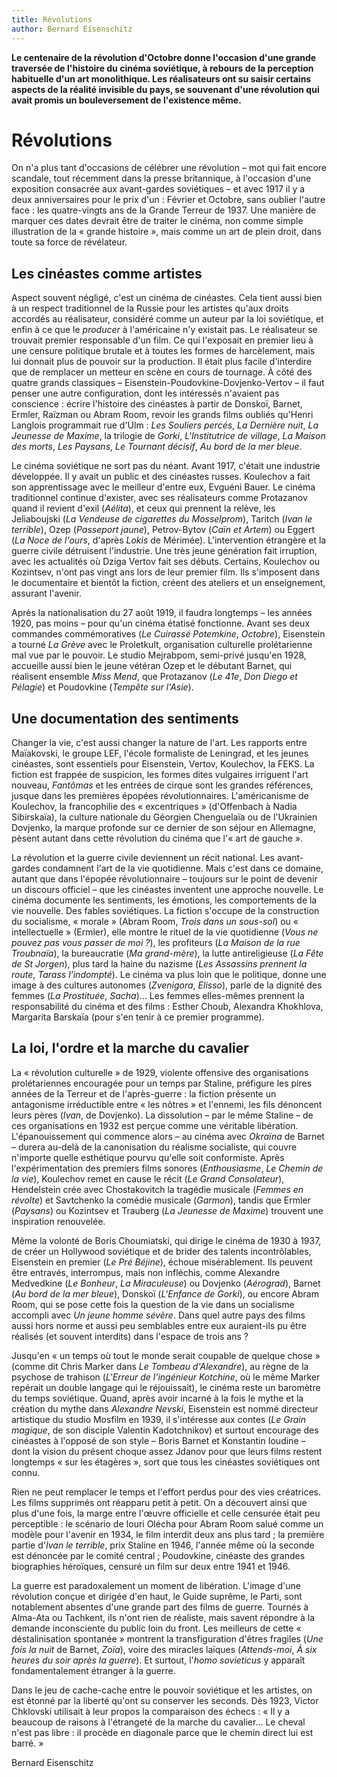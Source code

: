 ```yaml
---
title: Révolutions
author: Bernard Eisenschitz
---
```


**Le centenaire de la révolution d'Octobre donne l'occasion d'une grande traversée de l'histoire du cinéma soviétique, à rebours de la perception habituelle d'un art monolithique. Les réalisateurs ont su saisir certains aspects de la réalité invisible du pays, se souvenant d'une révolution qui avait promis un bouleversement de l'existence même.**

# Révolutions

On n'a plus tant d'occasions de célébrer une révolution – mot qui fait encore scandale, tout récemment dans la presse britannique, à l'occasion d'une exposition consacrée aux avant-gardes soviétiques – et avec 1917 il y a deux anniversaires pour le prix d'un : Février et Octobre, sans oublier l'autre face : les quatre-vingts ans de la Grande Terreur de 1937. Une manière de marquer ces dates devrait être de traiter le cinéma, non comme simple illustration de la « grande histoire », mais comme un art de plein droit, dans toute sa force de révélateur.

## Les cinéastes comme artistes

Aspect souvent négligé, c'est un cinéma de cinéastes. Cela tient aussi bien à un respect traditionnel de la Russie pour les artistes qu'aux droits accordés au réalisateur, considéré comme un auteur par la loi soviétique, et enfin à ce que le _producer_ à l'américaine n'y existait pas. Le réalisateur se trouvait premier responsable d'un film. Ce qui l'exposait en premier lieu à une censure politique brutale et à toutes les formes de harcèlement, mais lui donnait plus de pouvoir sur la production. Il était plus facile d'interdire que de remplacer un metteur en scène en cours de tournage. À côté des quatre grands classiques – Eisenstein-Poudovkine-Dovjenko-Vertov – il faut penser une autre configuration, dont les intéressés n'avaient pas conscience : écrire l'histoire des cinéastes à partir de Donskoï, Barnet, Ermler, Raïzman ou Abram Room, revoir les grands films oubliés qu'Henri Langlois programmait rue d'Ulm : _Les Souliers percés_, _La Dernière nuit_, _La Jeunesse de Maxime_, la trilogie de _Gorki_, _L'Institutrice de village_, _La Maison des morts_, _Les Paysans_, _Le Tournant décisif_, _Au bord de la mer bleue_.

Le cinéma soviétique ne sort pas du néant. Avant 1917, c'était une industrie développée. Il y avait un public et des cinéastes russes. Koulechov a fait son apprentissage avec le meilleur d'entre eux, Evguéni Bauer. Le cinéma traditionnel continue d'exister, avec ses réalisateurs comme Protazanov quand il revient d'exil (_Aélita_), et ceux qui prennent la relève, les Jeliaboujski (_La Vendeuse de cigarettes du Mosselprom_), Taritch (_Ivan le terrible_), Ozep (_Passeport jaune_), Petrov-Bytov (_Caïn et Artem_) ou Eggert (_La Noce de l'ours_, d'après _Lokis_ de Mérimée). L'intervention étrangère et la guerre civile détruisent l'industrie. Une très jeune génération fait irruption, avec les actualités où Dziga Vertov fait ses débuts. Certains, Koulechov ou Kozintsev, n'ont pas vingt ans lors de leur premier film. Ils s'imposent dans le documentaire et bientôt la fiction, créent des ateliers et un enseignement, assurant l'avenir.

Après la nationalisation du 27 août 1919, il faudra longtemps – les années 1920, pas moins – pour qu'un cinéma étatisé fonctionne. Avant ses deux commandes commémoratives (_Le Cuirassé Potemkine_, _Octobre_), Eisenstein a tourné _La Grève_ avec le Proletkult, organisation culturelle prolétarienne mal vue par le pouvoir. Le studio Mejrabpom, semi-privé jusqu'en 1928, accueille aussi bien le jeune vétéran Ozep et le débutant Barnet, qui réalisent ensemble _Miss Mend_, que Protazanov (_Le 41e_, _Don Diego et Pélagie_) et Poudovkine (_Tempête sur l'Asie_).

## Une documentation des sentiments

Changer la vie, c'est aussi changer la nature de l'art. Les rapports entre Maïakovski, le groupe LEF, l'école formaliste de Leningrad, et les jeunes cinéastes, sont essentiels pour Eisenstein, Vertov, Koulechov, la FEKS. La fiction est frappée de suspicion, les formes dites vulgaires irriguent l'art nouveau, _Fantômas_ et les entrées de cirque sont les grandes références, jusque dans les premières épopées révolutionnaires. L'américanisme de Koulechov, la francophilie des « excentriques » (d'Offenbach à Nadia Sibirskaïa), la culture nationale du Géorgien Chenguelaïa ou de l'Ukrainien Dovjenko, la marque profonde sur ce dernier de son séjour en Allemagne, pèsent autant dans cette révolution du cinéma que l'« art de gauche ».

La révolution et la guerre civile deviennent un récit national. Les avant-gardes condamnent l'art de la vie quotidienne. Mais c'est dans ce domaine, autant que dans l'épopée révolutionnaire – toujours sur le point de devenir un discours officiel – que les cinéastes inventent une approche nouvelle. Le cinéma documente les sentiments, les émotions, les comportements de la vie nouvelle. Des fables soviétiques. La fiction s'occupe de la construction du socialisme, « morale » (Abram Room, _Trois dans un sous-sol_) ou « intellectuelle » (Ermler), elle montre le rituel de la vie quotidienne (_Vous ne pouvez pas vous passer de moi ?_), les profiteurs (_La Maison de la rue Troubnaïa_), la bureaucratie (_Ma grand-mère_), la lutte antireligieuse (_La Fête de St Jorgen_), plus tard la haine du nazisme (_Les Assassins prennent la route_, _Tarass l'indompté_). Le cinéma va plus loin que le politique, donne une image à des cultures autonomes (_Zvenigora_, _Elisso_), parle de la dignité des femmes (_La Prostituée_, _Sacha_)... Les femmes elles-mêmes prennent la responsabilité du cinéma et des films : Esther Choub, Alexandra Khokhlova, Margarita Barskaïa (pour s'en tenir à ce premier programme).

## La loi, l'ordre et la marche du cavalier

La « révolution culturelle » de 1929, violente offensive des organisations prolétariennes encouragée pour un temps par Staline, préfigure les pires années de la Terreur et de l'après-guerre : la fiction présente un antagonisme irréductible entre « les nôtres » et l'ennemi, les fils dénoncent leurs pères (_Ivan_, de Dovjenko). La dissolution – par le même Staline – de ces organisations en 1932 est perçue comme une véritable libération. L'épanouissement qui commence alors – au cinéma avec _Okraïna_ de Barnet – durera au-delà de la canonisation du réalisme socialiste, qui couvre n'importe quelle esthétique pourvu qu'elle soit conformiste. Après l'expérimentation des premiers films sonores (_Enthousiasme_, _Le Chemin de la vie_), Koulechov remet en cause le récit (_Le Grand Consolateur_), Hendelstein crée avec Chostakovitch la tragédie musicale (_Femmes en révolte_) et Savtchenko la comédie musicale (_Garmon_), tandis que Ermler (_Paysans_) ou Kozintsev et Trauberg (_La Jeunesse de Maxime_) trouvent une inspiration renouvelée.

Même la volonté de Boris Choumiatski, qui dirige le cinéma de 1930 à 1937, de créer un Hollywood soviétique et de brider des talents incontrôlables, Eisenstein en premier (_Le Pré Béjine_), échoue misérablement. Ils peuvent être entravés, interrompus, mais non infléchis, comme Alexandre Medvedkine (_Le Bonheur_, _La Miraculeuse_) ou Dovjenko (_Aérograd_), Barnet (_Au bord de la mer bleue_), Donskoï (_L'Enfance de Gorki_), ou encore Abram Room, qui se pose cette fois la question de la vie dans un socialisme accompli avec _Un jeune homme sévère_. Dans quel autre pays des films aussi hors norme et aussi peu semblables entre eux auraient-ils pu être réalisés (et souvent interdits) dans l'espace de trois ans ?

Jusqu'en « un temps où tout le monde serait coupable de quelque chose » (comme dit Chris Marker dans _Le Tombeau d'Alexandre_), au règne de la psychose de trahison (_L'Erreur de l'ingénieur Kotchine_, où le même Marker repérait un double langage qui le réjouissait), le cinéma reste un baromètre du temps soviétique. Quand, après avoir incarné à la fois le mythe et la création du mythe dans _Alexandre Nevski_, Eisenstein est nommé directeur artistique du studio Mosfilm en 1939, il s'intéresse aux contes (_Le Grain magique_, de son disciple Valentin Kadotchnikov) et surtout encourage des cinéastes à l'opposé de son style – Boris Barnet et Konstantin Ioudine – dont la vision du présent choque assez Jdanov pour que leurs films restent longtemps « sur les étagères », sort que tous les cinéastes soviétiques ont connu.

Rien ne peut remplacer le temps et l'effort perdus pour des vies créatrices. Les films supprimés ont réapparu petit à petit. On a découvert ainsi que plus d'une fois, la marge entre l'œuvre officielle et celle censurée était peu perceptible : le scénario de Iouri Olécha pour Abram Room salué comme un modèle pour l'avenir en 1934, le film interdit deux ans plus tard ; la première partie d'_Ivan le terrible_, prix Staline en 1946, l'année même où la seconde est dénoncée par le comité central ; Poudovkine, cinéaste des grandes biographies héroïques, censuré un film sur deux entre 1941 et 1946.

La guerre est paradoxalement un moment de libération. L'image d'une révolution conçue et dirigée d'en haut, le Guide suprême, le Parti, sont notablement absentes d'une grande part des films de guerre. Tournés à Alma-Ata ou Tachkent, ils n'ont rien de réaliste, mais savent répondre à la demande inconsciente du public loin du front. Les meilleurs de cette « déstalinisation spontanée » montrent la transfiguration d'êtres fragiles (_Une fois la nuit_ de Barnet, _Zoïa_), voire des miracles laïques (_Attends-moi_, _À six heures du soir après la guerre_). Et surtout, l'_homo sovieticus_ y apparaît fondamentalement étranger à la guerre.

Dans le jeu de cache-cache entre le pouvoir soviétique et les artistes, on est étonné par la liberté qu'ont su conserver les seconds. Dès 1923, Victor Chklovski utilisait à leur propos la comparaison des échecs : « Il y a beaucoup de raisons à l'étrangeté de la marche du cavalier... Le cheval n'est pas libre : il procède en diagonale parce que le chemin direct lui est barré. »

Bernard Eisenschitz
